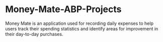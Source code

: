 # Money-Mate-ABP-Projects
Money Mate is an application used for recording daily expenses to help users track their spending statistics and identify areas for improvement in their day-to-day purchases.
